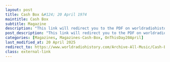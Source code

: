 ```yaml
---
layout: post
title: Cash Box &#124; 20 April 1974
maintitle: Cash Box
subtitle: Magazine
description: "This link will redirect you to the PDF on worldradiohistory.com Once your viewing page 42 of the PDF look for the section entitled &quot;Stax Signs Lena Zavaroni&quot;"
post_description: "This link will redirect you to the PDF on worldradiohistory.com Once your viewing page 42 of the PDF look for the section entitled &quot;Stax Signs Lena Zavaroni&quot;"
categories: [Magazines, Magazines-Cash-Box, OnThisDay20April]
last_modified_at: 20 April 2025
redirect_to: https://www.worldradiohistory.com/Archive-All-Music/Cash-Box/70s/1974/CB-1974-04-20.pdf#page=42
class: external-link
---
```


